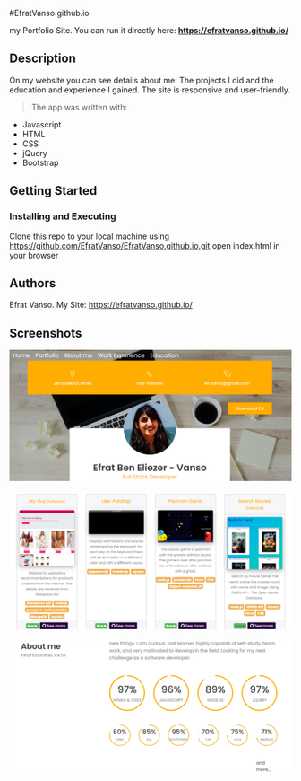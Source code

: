 #EfratVanso.github.io

my Portfolio Site.
You can run it directly here: 
**https://efratvanso.github.io/**

## Description
On my website you can see details about me:
The projects I did and the education and experience I gained.
The site is responsive and user-friendly.

>The app was written with: 

   * Javascript
   * HTML
   * CSS
   * jQuery
   * Bootstrap
   
## Getting Started

### Installing and Executing

Clone this repo to your local machine using https://github.com/EfratVanso/EfratVanso.github.io.git
open index.html in your browser

## Authors

Efrat Vanso.
My Site: https://efratvanso.github.io/

## Screenshots

<img style="-webkit-user-select: none;margin: auto;width: 700px;" src="https://raw.githubusercontent.com/EfratVanso/EfratVanso.github.io/master/images/screenshot1.png" width="700">
<br/><br/>

<img style="-webkit-user-select: none;margin: auto;width: 700px;" src="https://raw.githubusercontent.com/EfratVanso/EfratVanso.github.io/master/images/screenshot2.png" width="700">
<br/><br/>

<img style="-webkit-user-select: none;margin: auto;width: 700px;" src="https://raw.githubusercontent.com/EfratVanso/EfratVanso.github.io/master/images/screenshot3.png" width="700">
